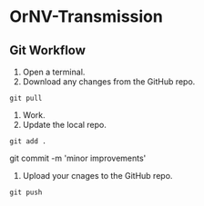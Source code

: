 # OrNV-Transmission

## Git Workflow

1. Open a terminal.
1. Download any changes from the GitHub repo.
```
git pull
```
1. Work.
1. Update the local repo.
```
git add .
```
git commit -m 'minor improvements'
1. Upload your cnages to the GitHub repo.
```
git push
```

